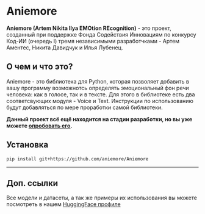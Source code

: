 # Aniemore

**Aniemore (Artem Nikita Ilya EMOtion REcognition)** - это проект, созданный при поддержке Фонда Содействия Инновациям по конкурсу Код-ИИ (очередь I) тремя независимыми разработчками - Артем Аментес, Никита Давидчук и Илья Лубенец.

## О чем и что это?
Aniemore - это библиотека для Python, которая позволяет добавить в вашу программу возможнотсь определять эмоциональный фон речи человека: как в голосе, так и в тексте. Для этого в библиотеке есть два соответсвующих модуля - Voice и Text. Инструкции по использованию будут добавляться по мере проработки самой библиотеки.

**Данный проект всё ещё находится на стадии разработки, но вы уже можете [опробовать его](#Install).**


## <a name="Install"></a>	Установка
```shell
pip install git+https://github.com/aniemore/Aniemore
```
<hr>

## Доп. ссылки

Все модели и датасеты, а так же примеры их использования вы можете посмотреть в нашем [HuggingFace профиле](https://huggingface.co/Aniemore)

